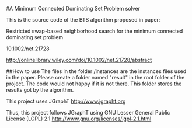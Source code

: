 #A Minimum Connected Dominating Set Problem solver

This is the source code of the BTS algorithm proposed in paper:

Restricted swap-based neighborhood search for the minimum connected dominating set problem

10.1002/net.21728

http://onlinelibrary.wiley.com/doi/10.1002/net.21728/abstract


##How to use
The files in the folder /instances are the instances files used in the paper.
Please create a folder named "result" in the root folder of the project.
The code would not happy if it is not there.
This folder stores the results got by the algorithm.

This project uses JGraphT  http://www.jgrapht.org

Thus, this project follows JGraphT using GNU Lesser General Public License (LGPL) 2.1 http://www.gnu.org/licenses/lgpl-2.1.html